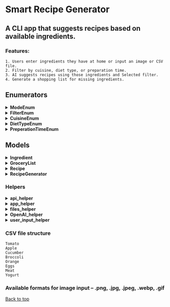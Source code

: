 # Smart Recipe Generator

## A CLI app that suggests recipes based on available ingredients.

### Features:
    1. Users enter ingredients they have at home or input an image or CSV file.
    2. Filter by cuisine, diet type, or preparation time.
    3. AI suggests recipes using those ingredients and Selected filter.
    4. Generate a shopping list for missing ingredients.

## Enumerators
<details>
<summary><strong>ModeEnum</strong></summary>

### Description
The `ModeEnum` enumerator defines available modes for entering ingredients.

### Values

- **MANUAL_INPUT** – Allows the user to enter ingredients manually.
- **IMAGE_INPUT** – Allows the user to provide an image from which ingredients are extracted.
- **FILE_INPUT** – Allows the user to provide a .csv file from which ingredients are read.
- **EXIT** – Allows the user to exit the Recipe generator app.
</details>

<details>
<summary><strong>FilterEnum</strong></summary>

### Description
The `FilterEnum` enumerator defines available filtering types.

### Values

- **CUISINE** – Allows the user to select from available cuisines.
- **DIET_TYPE** – Allows the user to select from available diet types.
- **PREPERATION_TIME** – Allows the user to select from available preperation times.
- **STOP_CHOOSING** – Allows the user to stop choosing filtering types.
</details>

<details>
<summary><strong>CuisineEnum</strong></summary>

### Description
The `CuisineEnum` enumerator defines available Cuisines in the app.

### Values

- **AMERICAN** – Sets the Cuisine value to be American.
- **MEXICAN** – Sets the Cuisine value to be Mexican.
- **ITALIAN** – Sets the Cuisine value to be Italian.
- **LITHUANIAN** – Sets the Cuisine value to be Lithuanian.
- **NONE** - Sets the Cuisine value to be None.
</details>

<details>
<summary><strong>DietTypeEnum</strong></summary>

### Description
The `DietTypeEnum` enumerator defines available diet types in the app.

### Values

- **VEGAN** – Sets the Diet Type value to be Vegan.
- **VEGETARIAN** – Sets the Diet Type value to be Vegetarian.
- **KETO** – Sets the Diet Type value to be Keto.
- **NONE** - Sets the Diet Type value to be None.
</details>

<details>
<summary><strong>PreperationTimeEnum</strong></summary>

### Description
The `PreperationTimeEnum` enumerator defines available preperation times in the app.

### Values

- **QUICK** – Sets the Preperation Time value to be Quick.
- **MODERATE** – Sets the Preperation Time value to be Moderate.
- **LONG** – Sets the Preperation Time value to be Long.
- **NONE** - Sets the Preperation Time value to be None.
</details>

## Models
<details>
<summary><strong>Ingredient</strong></summary>

### Data
- **name** – Name of the ingredient.

</details>

<details>
<summary><strong>GroceryList</strong></summary>

### Data
- **ingredients** – list of ingredients from Ingredient class.

</details>

<details>
<summary><strong>Recipe</strong></summary>

### Data
- **name** – Name of the recipe.
- **ingredients** – a GroceryList class.
- **instructions** - a list of strings that is an individual step in instructions.

</details>

<details>
<summary><strong>RecipeGenerator</strong></summary>

### Data
- **client** – An OpenAI object.
- **grocery_list** – a GroceryList class.
- **filters** - a dictionary of FilterEnum and its value.

<details>
<summary><strong>Methods</strong></summary>

1. Setter for grocery list:
```python
def set_grocery_list(self, grocery_list: GroceryList):
    """Sets the grocery list based on user input (manual, image, or CSV)."""

    self.grocery_list = grocery_list
```

2. Setter for filters:
```python
def set_filter(self, filter_type: FilterEnum, value: str):
    """Applies a filter based on user selection."""

    if filter_type in self.filters:
        self.filters[filter_type] = value
```

3. Generate recipe based on grocery list and filters:
```python
def generate_recipe(self) -> Recipe:
    """Uses OpenAI to generate a recipe based on current ingredients and filters."""

    try:
        recipe = OpenAI_helper.get_AI_response_for_recipe(
            self.client,
            self.grocery_list,
            self.filters[FilterEnum.CUISINE],
            self.filters[FilterEnum.DIET_TYPE],
            self.filters[FilterEnum.PREPERATION_TIME],
        )
        return recipe
    except IndexError:
        print("AI failed to generate a valid recipe! Please try again.")
        return None
```

4. A method to get missing ingredients list for the generated recipe:
```python
def get_shopping_list(self, recipe: Recipe) -> GroceryList:
    """
    Compares the generated recipe's ingredients with the user's available ingredients
    and returns a grocery list of missing ingredients.
    """
    missing_ingredients = [
        ingredient
        for ingredient in recipe.ingredients.ingredients
        if ingredient not in self.grocery_list.ingredients
    ]
    return GroceryList(missing_ingredients)
```
</details>
</details>

### Helpers

<details>
<summary><strong>api_helper</strong></summary>

### Description
The `api_helper` module is created for checking API keys.

<details>
<summary><strong>Functions</strong></summary>

1. Checks if the APIs are set in the .env file:
```python 
def is_valid_APIs() -> None:
```

2. All these functions below check for an API key based on their variable name:
```python
def check_OpenAI_API_key() -> None:
def check_rapid_API_key() -> None:
def check_OpenAI_org_id() -> None:
def check_OpenAI_project_id() -> None:
```
</details>
</details>

<details>
<summary><strong>app_helper</strong></summary>

### Description
The `app_helper` module is created for handling user inputs when selecting ingredient input type and filtering choices.

<details>
<summary><strong>Functions</strong></summary>

```python
def select_mode() -> ModeEnum:
    """Displays the input menu to the user and returns selected mode."""
def select_filter() -> FilterEnum:
    """Displays the filter menu to the user and returns Filter type."""
def encode_image(image_path: str) -> str:
    """Encodes an image file to a Base64 string."""
def select_cuisine() -> str:
    """Displays the cuisine menu to the user and returns selected cuisine."""
def select_diet_type() -> str:
    """Displays the diet type menu to the user and returns selected diet type."""
def select_preperation_time() -> str:
    """Displays the preperation time menu to the user and returns selected preperation time."""
```
</details>
</details>

<details>
<summary><strong>files_helper</strong></summary>

### Description
The `files_helper` module is created for handling the reading, writing, and validating of files.

<details>
<summary><strong>Functions</strong></summary>

```python
def get_GroceryList(csv_file_path: str) -> GroceryList:
    """Returns GroceryList from a CSV file."""
def save_recipe(recipe: Recipe) -> None:
    """Saves recipe to a TXT file."""
def validate_Recipes_folder() -> None:
    """Validates Recipe folder."""
def recipe_exists(recipe_name: str) -> bool:
    """Checks if a recipe with given name already exists."""
```
</details>
</details>

<details>
<summary><strong>OpenAI_helper</strong></summary>

### Description
The `OpenAI_helper` module is created for handling the requests to OpenAI and responses from OpenAI.

<details>
<summary><strong>Functions</strong></summary>

```python
def get_AI_response_from_image(client: OpenAI, base64_image: str) -> GroceryList:
    """Sends an image to OpenAI API and returns the AI response."""
def get_AI_response_for_recipe(
    client: OpenAI,
    groceryList: GroceryList,
    cuisine: str,
    diet_type: str,
    preparation_time: str,
) -> Optional[Recipe]:
    """Sends ingredients and filtering choices to OpenAI API and returns the AI generated recipe."""
```
</details>
</details>

<details>
<summary><strong>user_input_helper</strong></summary>

### Description
The `user_input_helper` module is created for handling the user inputs when entering ingredients and files paths.

### Data
```python 
AVAILABLE_IMAGE_EXTENSIONS = (".png", ".jpg", ".jpeg", ".webp", ".gif")
```

<details>
<summary><strong>Functions</strong></summary>

```python
def ask_user_for_ingredients() -> GroceryList:
    """Returns a list of ingredients (GroceryList class)."""
def ask_user_for_ingredient() -> Ingredient:
    """Asks and returns a single ingredient."""
def ask_user_for_another_ingredient() -> bool:
    """Asks user if they want to enter another ingredient and returns boolean value."""
def ask_user_for_image_path(AVAILABLE_IMAGE_EXTENSIONS: tuple[str]) -> str:
    """Asks user the image path returns the image path."""
def ask_user_for_csv_path() -> str:
    """Asks the user CSV file path returns the CSV file path."""
def ask_user_to_save_recipe() -> bool:
    """Asks user if they want to save recipe and returns boolean value."""
```
</details>
</details>

### CSV file structure

```csv
Tomato
Apple
Cucumber
Broccoli
Orange
Eggs
Meat
Yogurt
```

### Available formats for image input – .png, .jpg, .jpeg, .webp, .gif

[Back to top](#readme)
